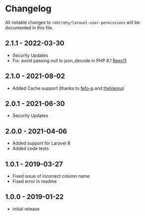 # Changelog

All notable changes to `robtrehy/laravel-user-permissions` will be documented in this file.

## 2.1.1 - 2022-03-30
- Security Updates
- Fix: avoid passing null to json_decode in PHP 8.1 [Reex11](https://github.com/Reex11)

## 2.1.0 - 2021-08-02
- Added Cache support (thanks to [fefo-p](https://github.com/fefo-p) and [theVannu](https://github.com/theVannu))

## 2.0.1 - 2021-06-30
- Security Updates

## 2.0.0 - 2021-04-06
- Added support for Laravel 8
- Added code tests

## 1.0.1 - 2019-03-27
- Fixed issue of incorrect column name
- Fixed error in readme

## 1.0.0 - 2019-01-22
- initial release
